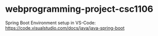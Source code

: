 # webprogramming-project-csc1106

Spring Boot Environment setup in VS-Code: https://code.visualstudio.com/docs/java/java-spring-boot
